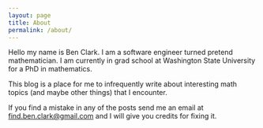 ```yaml
---
layout: page
title: About
permalink: /about/
---
```


Hello my name is Ben Clark. I am a software engineer turned pretend mathematician. I am currently in grad school at Washington State University for a PhD in mathematics. 

This blog is a place for me to infrequently write about interesting math topics (and maybe other things) that I encounter. 

If you find a mistake in any of the posts send me an email at find.ben.clark@gmail.com and I will give you credits for fixing it.
